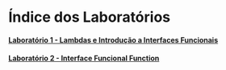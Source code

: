 # Índice dos Laboratórios

#### [Laboratório 1 - Lambdas e Introdução a Interfaces Funcionais](https://github.com/corelioBH/design-app-java/tree/master/Programacao%20Funcional/src/laboratorio1)
#### [Laboratório 2 - Interface Funcional Function](https://github.com/corelioBH/design-app-java/tree/master/Programacao%20Funcional/src/laboratorio2)
